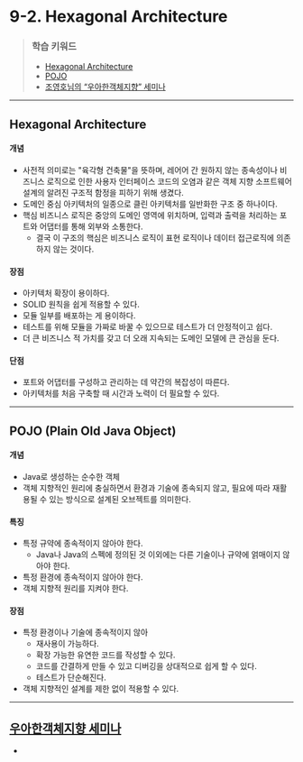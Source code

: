 # 9-2. Hexagonal Architecture

> ### 학습 키워드
>
> * [Hexagonal Architecture](9-2.-hexagonal-architecture.md#hexagonal-architecture)
> * [POJO](9-2.-hexagonal-architecture.md#pojo)
> * [조영호님의 “우아한객체지향” 세미나](9-2.-hexagonal-architecture.md#undefined-4)

***

## Hexagonal Architecture

#### 개념

* 사전적 의미로는 "육각형 건축물"을 뜻하며, 레어어 간 원하지 않는 종속성이나 비즈니스 로직으로 인한 사용자 인터페이스 코드의 오염과 같은 객체 지향 소프트웨어 설계의 알려진 구조적 함정을 피하기 위해 생겼다.
* 도메인 중심 아키텍처의 일종으로 클린 아키텍처를 일반화한 구조 중 하나이다.
* 핵심 비즈니스 로직은 중앙의 도메인 영역에 위치하며, 입력과 출력을 처리하는 포트와 어댑터를 통해 외부와 소통한다.
  * 결국 이 구조의 핵심은 비즈니스 로직이 표현 로직이나 데이터 접근로직에 의존하지 않는 것이다.

#### 장점

* 아키텍처 확장이 용이하다.
* SOLID 원칙을 쉽게 적용할 수 있다.
* 모듈 일부를 배포하는 게 용이하다.
* 테스트를 위해 모듈을 가짜로 바꿀 수 있으므로 테스트가 더 안정적이고 쉽다.
* 더 큰 비즈니스 적 가치를 갖고 더 오래 지속되는 도메인 모델에 큰 관심을 둔다.

#### 단점

* 포트와 어댑터를 구성하고 관리하는 데 약간의 복잡성이 따른다.
* 아키텍처를 처음 구축할 때 시간과 노력이 더 필요할 수 있다.

***

## POJO (Plain Old Java Object)

#### 개념

* Java로 생성하는 순수한 객체
* 객체 지향적인 원리에 충실하면서 환경과 기술에 종속되지 않고, 필요에 따라 재활용될 수 있는 방식으로 설계된 오브젝트를 의미한다.

#### 특징

* 특정 규약에 종속적이지 않아야 한다.
  * Java나 Java의 스펙에 정의된 것 이외에는 다른 기술이나 규약에 얽매이지 않아야 한다.
* 특정 환경에 종속적이지 않아야 한다.
* 객체 지향적 원리를 지켜야 한다.

#### 장점

* 특정 환경이나 기술에 종속적이지 않아&#x20;
  * 재사용이 가능하다.
  * 확장 가능한 유연한 코드를 작성할 수 있다.
  * 코드를 간결하게 만들 수 있고 디버깅을 상대적으로 쉽게 할 수 있다.
  * 테스트가 단순해진다.
* 객체 지향적인 설계를 제한 없이 적용할 수 있다.

***

## [우아한객체지향 세미나](https://youtu.be/dJ5C4qRqAgA)

*
